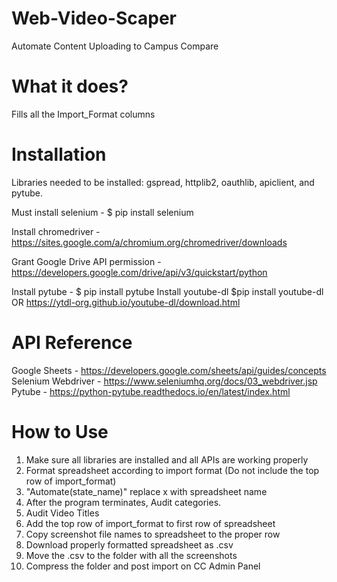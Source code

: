 # Web-Video-Scaper
Automate Content Uploading to Campus Compare

# What it does?

  Fills all the Import_Format columns 

# Installation

  Libraries needed to be installed: gspread, httplib2, oauthlib, apiclient, and pytube.
  
  Must install selenium - $ pip install selenium
  
  Install chromedriver - 
    https://sites.google.com/a/chromium.org/chromedriver/downloads
  
  Grant Google Drive API permission - 
    https://developers.google.com/drive/api/v3/quickstart/python
  
  Install pytube - $ pip install pytube
  Install youtube-dl $pip install youtube-dl OR https://ytdl-org.github.io/youtube-dl/download.html
# API Reference

 Google Sheets - https://developers.google.com/sheets/api/guides/concepts
 Selenium Webdriver - https://www.seleniumhq.org/docs/03_webdriver.jsp
 Pytube - https://python-pytube.readthedocs.io/en/latest/index.html
 
# How to Use
  1. Make sure all libraries are installed and all APIs are working properly
  2. Format spreadsheet according to import format (Do not include the top row of import_format)
  3. "Automate(state_name)" replace x with spreadsheet name
  4. After the program terminates, Audit categories.
  5. Audit Video Titles
  7. Add the top row of import_format to first row of spreadsheet
  8. Copy screenshot file names to spreadsheet to the proper row
  9. Download properly formatted spreadsheet as .csv
  10. Move the .csv to the folder with all the screenshots
  11. Compress the folder and post import on CC Admin Panel
  

